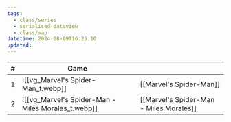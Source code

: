 ```yaml
---
tags:
  - class/series
  - serialised-dataview
  - class/map
datetime: 2024-08-09T16:25:10
updated: 
---
```

<!-- QueryToSerialize: table without id sequence as "#", embed(link(thumbnail)) as Game, file.link as ""  from #class/video-game where series = [[]] sort sequence -->
<!-- SerializedQuery: table without id sequence as "#", embed(link(thumbnail)) as Game, file.link as ""  from #class/video-game where series = [[]] sort sequence -->

| # | Game                                                                                                                   |                                                                                              |
| - | ---------------------------------------------------------------------------------------------------------------------- | -------------------------------------------------------------------------------------------- |
| 1 | ![[vg_Marvel's Spider-Man_t.webp]]                                 | [[Marvel's Spider-Man]]                                 |
| 2 | ![[vg_Marvel's Spider-Man - Miles Morales_t.webp]] | [[Marvel's Spider-Man - Miles Morales]] |
<!-- SerializedQuery END -->
